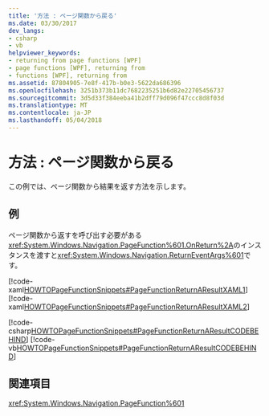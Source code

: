 ```yaml
---
title: '方法 : ページ関数から戻る'
ms.date: 03/30/2017
dev_langs:
- csharp
- vb
helpviewer_keywords:
- returning from page functions [WPF]
- page functions [WPF], returning from
- functions [WPF], returning from
ms.assetid: 87804905-7e8f-417b-b0e3-5622da686396
ms.openlocfilehash: 3251b373b11dc7682235251b6d82e22705456737
ms.sourcegitcommit: 3d5d33f384eeba41b2dff79d096f47ccc8d8f03d
ms.translationtype: MT
ms.contentlocale: ja-JP
ms.lasthandoff: 05/04/2018
---
```

# <a name="how-to-return-from-a-page-function"></a>方法 : ページ関数から戻る
この例では、ページ関数から結果を返す方法を示します。  
  
## <a name="example"></a>例  
 ページ関数から返すを呼び出す必要がある<xref:System.Windows.Navigation.PageFunction%601.OnReturn%2A>のインスタンスを渡すと<xref:System.Windows.Navigation.ReturnEventArgs%601>です。  
  
 [!code-xaml[HOWTOPageFunctionSnippets#PageFunctionReturnAResultXAML1](../../../../samples/snippets/csharp/VS_Snippets_Wpf/HOWTOPageFunctionSnippets/CSharp/GetStringPageFunction.xaml#pagefunctionreturnaresultxaml1)]  
[!code-xaml[HOWTOPageFunctionSnippets#PageFunctionReturnAResultXAML2](../../../../samples/snippets/csharp/VS_Snippets_Wpf/HOWTOPageFunctionSnippets/CSharp/GetStringPageFunction.xaml#pagefunctionreturnaresultxaml2)]  
  
 [!code-csharp[HOWTOPageFunctionSnippets#PageFunctionReturnAResultCODEBEHIND](../../../../samples/snippets/csharp/VS_Snippets_Wpf/HOWTOPageFunctionSnippets/CSharp/GetStringPageFunction.xaml.cs#pagefunctionreturnaresultcodebehind)]
 [!code-vb[HOWTOPageFunctionSnippets#PageFunctionReturnAResultCODEBEHIND](../../../../samples/snippets/visualbasic/VS_Snippets_Wpf/HOWTOPageFunctionSnippets/VisualBasic/GetStringPageFunction.xaml.vb#pagefunctionreturnaresultcodebehind)]  
  
## <a name="see-also"></a>関連項目  
 <xref:System.Windows.Navigation.PageFunction%601>
